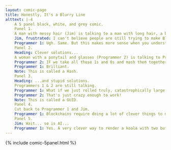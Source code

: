 ```yaml
---
layout: comic-page
title: Honestly, It's a Blurry Line
alttext: |-4 
    A 5 panel black, white, and grey comic.
    Panel 1.
    A man with messy hair (Jim) is talking to a man with long hair, a beard, and glasses sitting at a computer (Programmer 1).
    Jim, frustrated: I can't believe people are still trying to make Blockchains happen!
    Programmer 1: Ugh. Same. But this makes more sense when you understand programmers are drawn to two things.
    Panel 2.
    Heading: Clever solutions...
    A woman with a ponytail and glasses (Programmer 2) is talking to Programmer 1.
    Programmer 2: IF we take all those 1s and 0s and mash them together in a deterministic way we can use small amounts of data to verify the integrity of large amounts of data! (This is called a Hash)
    Programmer 1: Brilliant.
    Note: This is called a Hash.
    Panel 3.
    Heading: ...and stupid solutions.
    Programmers 1 & 2 are still talking.
    Programmer 1: What if we just rolled truly, catastrophically large dice? The probability of rolling the same number twice would be so low we could assume it's never going to happen! (This is called a GUID)
    Programmer 2: That's just crazy enough to work!
    Note: This is called a GUID.
    Panel 4.
    Cut back to Programmer 1 and Jim.
    Programmer 1: Blockchains require doing a lot of clever things to make something very stupid. They draw us in like moths to a flame!
    Panel 5.
    Jim: Wait... so is AI...
    Programmer 1: Yes. A very clever way to render a koala with two butts.
---
```

{% include comic-5panel.html %}